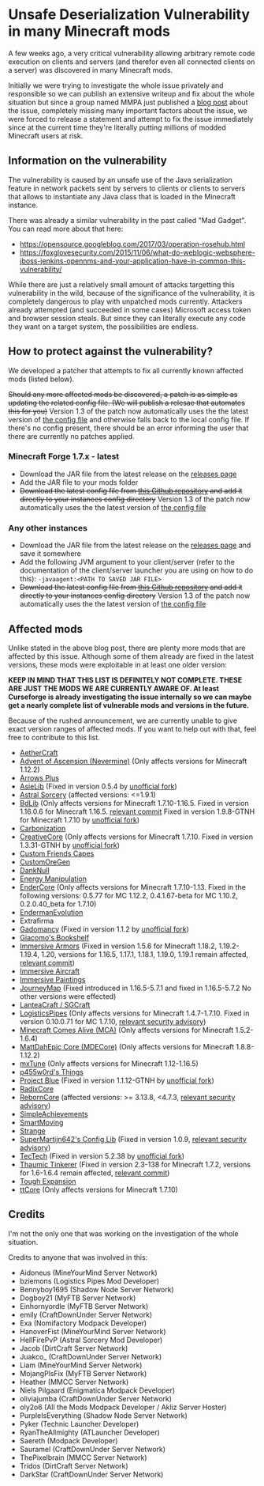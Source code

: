 # Unsafe Deserialization Vulnerability in many Minecraft mods

A few weeks ago, a very critical vulnerability allowing arbitrary remote code execution on clients and servers (and therefor even all connected clients on a server) was discovered in many Minecraft mods.

Initially we were trying to investigate the whole issue privately and responsible so we can publish an extensive writeup and fix about the whole situation but since a group
named MMPA just published a [blog post](https://blog.mmpa.info/posts/bleeding-pipe/) about the issue, completely missing many important factors about the issue, we were forced to release a statement and attempt to fix the issue immediately since at
the current time they're literally putting millions of modded Minecraft users at risk.

## Information on the vulnerability

The vulnerability is caused by an unsafe use of the Java serialization feature in network packets sent by servers to clients or clients to servers that allows to instantiate any Java class that is loaded in the Minecraft instance.

There was already a similar vulnerability in the past called "Mad Gadget". You can read more about that here:
- https://opensource.googleblog.com/2017/03/operation-rosehub.html
- https://foxglovesecurity.com/2015/11/06/what-do-weblogic-websphere-jboss-jenkins-opennms-and-your-application-have-in-common-this-vulnerability/

While there are just a relatively small amount of attacks targetting this vulnerability in the wild, because of the significance of the vulnerability, it is completely dangerous to play with unpatched mods currently.
Attackers already attempted (and succeeded in some cases) Microsoft access token and browser session steals. But since they can literally execute any code they want on a target system, the possibilities are endless.

## How to protect against the vulnerability?

We developed a patcher that attempts to fix all currently known affected mods (listed below).

~~Should any more affected mods be discovered, a patch is as simple as updating the related config file. (We will publish a relesae that automates this for you)~~ Version 1.3 of the patch now automatically uses the the latest version of [the config file](https://github.com/dogboy21/serializationisbad/blob/master/serializationisbad.json) and otherwise falls back to the local config file. If there's no config present, there should be an error informing the user that there are currently no patches applied.

### Minecraft Forge 1.7.x - latest

- Download the JAR file from the latest release on the [releases page](https://github.com/dogboy21/serializationisbad/releases)
- Add the JAR file to your mods folder
- ~~Download the latest config file from [this Github repository](https://github.com/dogboy21/serializationisbad/blob/master/serializationisbad.json) and add it directly to your instances config directory~~  Version 1.3 of the patch now automatically uses the the latest version of [the config file](https://github.com/dogboy21/serializationisbad/blob/master/serializationisbad.json)

### Any other instances

- Download the JAR file from the latest release on the [releases page](https://github.com/dogboy21/serializationisbad/releases) and save it somewhere
- Add the following JVM argument to your client/server (refer to the documentation of the client/server launcher you are using on how to do this): `-javaagent:<PATH TO SAVED JAR FILE>`
- ~~Download the latest config file from [this Github repository](https://github.com/dogboy21/serializationisbad/blob/master/serializationisbad.json) and add it directly to your instances config directory~~ Version 1.3 of the patch now automatically uses the the latest version of [the config file](https://github.com/dogboy21/serializationisbad/blob/master/serializationisbad.json)

## Affected mods

Unlike stated in the above blog post, there are plenty more mods that are affected by this issue.
Although some of them already are fixed in the latest versions, these mods were exploitable in at least one older version:

**KEEP IN MIND THAT THIS LIST IS DEFINITELY NOT COMPLETE. THESE ARE JUST THE MODS WE ARE CURRENTLY AWARE OF. At least Curseforge is already investigating the issue internally so we can maybe get a nearly complete list of vulnerable mods and versions in the future.**

Because of the rushed announcement, we are currently unable to give exact version ranges of affected mods. If you want to help out with that, feel free to contribute to this list.

- [AetherCraft](https://www.curseforge.com/minecraft/mc-mods/aec)
- [Advent of Ascension (Nevermine)](https://www.curseforge.com/minecraft/mc-mods/advent-of-ascension-nevermine) (Only affects versions for Minecraft 1.12.2)
- [Arrows Plus](https://www.minecraftforum.net/forums/mapping-and-modding-java-edition/minecraft-mods/1290719-1-6-2-ssp-smp-arrows-plus-v1-0-0-minecraft)
- [AsieLib](https://wiki.vexatos.com/wiki:asielib) (Fixed in version 0.5.4 by [unofficial fork](https://github.com/GTNewHorizons/AsieLib))
- [Astral Sorcery](https://www.curseforge.com/minecraft/mc-mods/astral-sorcery) (affected versions: <=1.9.1)
- [BdLib](https://www.curseforge.com/minecraft/mc-mods/bdlib) (Only affects versions for Minecraft 1.7.10-1.16.5. Fixed in version 1.16.0.6 for Minecraft 1.16.5. [relevant commit](https://github.com/bdew-minecraft/bdlib/commit/447210530ceec72fb3374efecb0930ed359d2297) Fixed in version 1.9.8-GTNH for Minecraft 1.7.10 by [unofficial fork](https://github.com/GTNewHorizons/bdlib))
- [Carbonization](https://www.curseforge.com/minecraft/mc-mods/carbonization)
- [CreativeCore](https://www.curseforge.com/minecraft/mc-mods/creativecore) (Only affects versions for Minecraft 1.7.10. Fixed in version 1.3.31-GTNH by [unofficial fork](https://github.com/GTNewHorizons/CreativeCore))
- [Custom Friends Capes](https://www.curseforge.com/minecraft/mc-mods/custom-friends-capes)
- [CustomOreGen](https://www.curseforge.com/minecraft/mc-mods/customoregen)
- [DankNull](https://www.curseforge.com/minecraft/mc-mods/dank-null)
- [Energy Manipulation](https://www.minecraftforum.net/forums/mapping-and-modding-java-edition/minecraft-mods/1290125-1-6-4-1-6-2-1-5-2-1-4-7-energy-manipulation-1-1)
- [EnderCore](https://www.curseforge.com/minecraft/mc-mods/endercore) (Only affects versions for Minecraft 1.7.10-1.13. Fixed in the following versions: 0.5.77 for MC 1.12.2, 0.4.1.67-beta for MC 1.10.2, 0.2.0.40_beta for 1.7.10)
- [EndermanEvolution](https://www.curseforge.com/minecraft/mc-mods/enderman-evolution)
- Extrafirma
- [Gadomancy](https://www.curseforge.com/minecraft/mc-mods/gadomancy) (Fixed in version 1.1.2 by [unofficial fork](https://github.com/GTNewHorizons/Gadomancy))
- [Giacomo's Bookshelf](https://www.curseforge.com/minecraft/mc-mods/giacomos-bookshelf)
- [Immersive Armors](https://www.curseforge.com/minecraft/mc-mods/immersive-armors) (Fixed in version 1.5.6 for Minecraft 1.18.2, 1.19.2-1.19.4, 1.20, versions for 1.16.5, 1.17.1, 1.18.1, 1.19.0, 1.19.1 remain affected, [relevant commit](https://github.com/Luke100000/ImmersiveArmors/issues/68))
- [Immersive Aircraft](https://www.curseforge.com/minecraft/mc-mods/immersive-aircraft)
- [Immersive Paintings](https://www.curseforge.com/minecraft/mc-mods/immersive-paintings)
- [JourneyMap](https://www.curseforge.com/minecraft/mc-mods/journeymap) (Fixed introduced in 1.16.5-5.7.1 and fixed in 1.16.5-5.7.2 No other versions were effected)
- [LanteaCraft / SGCraft](https://www.minecraftforum.net/forums/mapping-and-modding-java-edition/minecraft-mods/1292427-lanteacraft)
- [LogisticsPipes](https://www.curseforge.com/minecraft/mc-mods/logistics-pipes) (Only affects versions for Minecraft 1.4.7-1.7.10. Fixed in version 0.10.0.71 for MC 1.7.10, [relevant security advisory](https://github.com/RS485/LogisticsPipes/security/advisories/GHSA-mcp7-xf3v-25x3))
- [Minecraft Comes Alive (MCA)](https://www.curseforge.com/minecraft/mc-mods/minecraft-comes-alive-mca) (Only affects versions for Minecraft 1.5.2-1.6.4)
- [MattDahEpic Core (MDECore)](https://www.curseforge.com/minecraft/mc-mods/mattdahepic-core) (Only affects versions for Minecraft 1.8.8-1.12.2)
- [mxTune](https://www.curseforge.com/minecraft/mc-mods/mxtune) (Only affects versions for Minecraft 1.12-1.16.5)
- [p455w0rd's Things](https://www.curseforge.com/minecraft/mc-mods/p455w0rds-things)
- [Project Blue](https://www.csse.canterbury.ac.nz/greg.ewing/minecraft/mods/ProjectBlue/) (Fixed in version 1.1.12-GTNH by [unofficial fork](https://github.com/GTNewHorizons/ProjectBlue))
- [RadixCore](https://www.curseforge.com/minecraft/mc-mods/radixcore)
- [RebornCore](https://www.curseforge.com/minecraft/mc-mods/reborncore) (affected versions: >= 3.13.8, <4.7.3, [relevant security advisory](https://github.com/TechReborn/RebornCore/security/advisories/GHSA-r7pg-4xrf-7mrm))
- [SimpleAchievements](https://www.curseforge.com/minecraft/mc-mods/simple-achievements)
- [SmartMoving](https://www.minecraftforum.net/forums/mapping-and-modding-java-edition/minecraft-mods/1274224-smart-moving)
- [Strange](https://www.curseforge.com/minecraft/mc-mods/strange)
- [SuperMartijn642's Config Lib](https://www.curseforge.com/minecraft/mc-mods/supermartijn642s-config-lib) (Fixed in version 1.0.9, [relevant security advisory](https://github.com/SuperMartijn642/SuperMartijn642sConfigLib/security/advisories/GHSA-f4r5-w453-2jx6))
- [TecTech](https://github.com/Technus/TecTech) (Fixed in version 5.2.38 by [unofficial fork](https://github.com/GTNewHorizons/TecTech))
- [Thaumic Tinkerer](https://www.curseforge.com/minecraft/mc-mods/thaumic-tinkerer) (Fixed in version 2.3-138 for Minecraft 1.7.2, versions for 1.6-1.6.4 remain affected, [relevant commit](https://github.com/Thaumic-Tinkerer/ThaumicTinkerer/commit))
- [Tough Expansion](https://www.curseforge.com/minecraft/mc-mods/tough-expansion)
- [ttCore](https://www.curseforge.com/minecraft/mc-mods/ttcore) (Only affects versions for Minecraft 1.7.10)

## Credits

I'm not the only one that was working on the investigation of the whole situation.

Credits to anyone that was involved in this:

- Aidoneus (MineYourMind Server Network)
- bziemons (Logistics Pipes Mod Developer)
- Bennyboy1695 (Shadow Node Server Network)
- Dogboy21 (MyFTB Server Network)
- Einhornyordle (MyFTB Server Network)
- emily (CraftDownUnder Server Network)
- Exa (Nomifactory Modpack Developer)
- HanoverFist (MineYourMind Server Network)
- HellFirePvP (Astral Sorcery Mod Developer)
- Jacob (DirtCraft Server Network)
- Juakco_ (CraftDownUnder Server Network)
- Lìam (MineYourMind Server Network)
- MojangPlsFix (MyFTB Server Network)
- Heather (MMCC Server Network)
- Niels Pilgaard (Enigmatica Modpack Developer)
- oliviajumba (CraftDownUnder Server Network)
- oly2o6 (All the Mods Modpack Developer / Akliz Server Hoster)
- PurpleIsEverything (Shadow Node Server Network)
- Pyker (Technic Launcher Developer)
- RyanTheAllmighty (ATLauncher Developer)
- Saereth (Modpack Developer)
- Sauramel (CraftDownUnder Server Network)
- ThePixelbrain (MMCC Server Network)
- Tridos (DirtCraft Server Network)
- DarkStar (CraftDownUnder Server Network)
